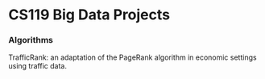 # CS119 Big Data Projects 
### Algorithms
TrafficRank: an adaptation of the PageRank algorithm in economic settings using traffic data. 
